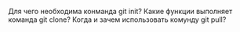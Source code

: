 Для чего необходима конманда git init?
Какие функции выполняет команда git clone?
Когда и зачем использовать комунду git pull?